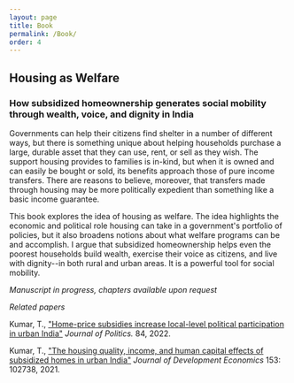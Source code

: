 ```yaml
---
layout: page
title: Book
permalink: /Book/
order: 4
---
```


<!-- Global site tag (gtag.js) - Google Analytics -->
<script async src="https://www.googletagmanager.com/gtag/js?id=UA-111923831-1"></script>
<script>
  window.dataLayer = window.dataLayer || [];
  function gtag(){dataLayer.push(arguments);}
  gtag('js', new Date());

  gtag('config', 'UA-111923831-1');
</script>


## Housing as Welfare
### How subsidized homeownership generates social mobility through wealth, voice, and dignity in India

Governments can help their citizens find shelter in a number of different ways, but there is something unique about helping households purchase a large, durable asset that they can use, rent, or sell as they wish. The support housing provides to families is in-kind, but when it is owned and can easily be bought or sold, its benefits approach those of pure income transfers. There are reasons to believe, moreover, that transfers made through housing may be more politically expedient than something like a basic income guarantee. 
	
This book explores the idea of housing as welfare.  The idea highlights the economic and political role housing can take in a government's portfolio of policies, but it also broadens notions about what welfare programs can be and accomplish. I argue that subsidized homeownership helps even the poorest households build wealth, exercise their voice as citizens, and live with dignity--in both rural and urban areas. It is a powerful tool for social mobility. 


*Manuscript in progress, chapters available upon request*

*Related papers*


Kumar, T., ["Home-price subsidies increase local-level political participation in urban India"](https://doi.org/10.1086/715605) *Journal of Politics.* 84, 2022.


Kumar, T., ["The housing quality, income, and human capital effects of subsidized homes in urban India"](https://doi.org/10.1016/j.jdeveco.2021.102738)  *Journal of Development Economics* 153: 102738, 2021. 
 
